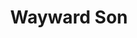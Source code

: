 ---
draft: false
slug: wayward-son-1aa59fb8
title: Wayward Son
type: books
params:
  authors:
  - Rainbow Rowell
  bookTitle: Wayward Son
  book_description: The story is supposed to be over. Simon Snow did everything he
    was supposed to do. He beat the villain. He won the war. He even fell in love.
    Now comes the good part, right? Now comes the happily ever after…So why can’t
    Simon Snow get off the couch? What he needs, according to his best friend, is
    a change of scenery. He just needs to see himself in a new light…That’s how Simon
    and Penny and Baz end up in a vintage convertible, tearing across the American
    West. They find trouble, of course. (Dragons, vampires, skunk-headed things with
    shotguns.) And they get lost. They get so lost, they start to wonder whether they
    ever knew where they were headed in the first place…With Wayward Son, Rainbow
    Rowell has written a book for everyone who ever wondered what happened to the
    Chosen One after he saved the day. And a book for everyone who was ever more curious
    about the second kiss than the first. It’s another helping of sour cherry scones
    with an absolutely decadent amount of butter. Come on, Simon Snow. Your hero’s
    journey might be over – but your life has just begun.
  cover: https://images-na.ssl-images-amazon.com/images/S/compressed.photo.goodreads.com/books/1552666477i/44017627.jpg
  editions count: '6'
  isbn: '9781250146076'
  languages:
  - Английский
  goodreads_link: https://www.goodreads.com/book/show/44017627-wayward-son
  page_count: '356'
  publication_year: '2019'
  publishers:
  - MacMillan Audio
  - MacMillan Childrens Books
  - Macmillan Young Listeners
  - Wednesday Books
  russian_audioversion: 'no'
  russian_translation_status: unknown
  series: Simon Snow
  short_book_description: The story is supposed to be over. Simon Snow did everything
    he was supposed to do...
  tags:
  - LGBTQ+
  - audiobook
  - children's fiction
  - contemporary
  - dragons
  - fantasy
  - fiction
  - friendship
  - magic
  - monsters
  - new york times bestseller
  - paranormal
  - queer
  - romance
  - vampires
  - young adult (YA)
---